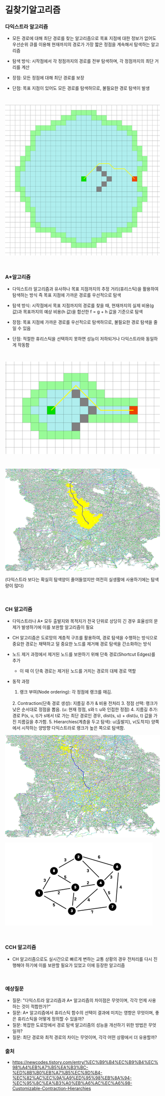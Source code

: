 # 길찾기알고리즘

### 다익스트라 알고리즘

- 모든 경로에 대해 최단 경로를 찾는 알고리즘으로 목표 지점에 대한 정보가 없어도 우선순위 큐를 이용해 현재까지의 경로가 가장 짧은 정점을 계속해서 탐색하는 알고리즘

- 탐색 방식: 시작점에서 각 정점까지의 경로를 전부 탐색하며, 각 정점까지의 최단 거리를 계산
- 장점: 모든 정점에 대해 최단 경로를 보장
- 단점: 목표 지점이 있어도 모든 경로를 탐색하므로, 불필요한 경로 탐색이 발생

<br/>

![1](../img/길찾기알고리즘/다익스트라.png)

<br/>

### A*알고리즘

- 다익스트라 알고리즘과 유사하나 목표 지점까지의 추정 거리(휴리스틱)을 활용하여 탐색하는 방식 즉 목표 지점에 가까운 경로를 우선적으로 탐색

- 탐색 방식: 시작점에서 목표 지점까지의 경로를 찾을 때, 현재까지의 실제 비용(g 값)과 목표까지의 예상 비용(h 값)을 합산한 f = g + h 값을 기준으로 탐색
- 장점: 목표 지점에 가까운 경로를 우선적으로 탐색하므로, 불필요한 경로 탐색을 줄일 수 있음
- 단점: 적절한 휴리스틱을 선택하지 못하면 성능이 저하되거나 다익스트라와 동일하게 작동함

<br/>

![1](../img/길찾기알고리즘/a스타.png)

<br/>

![1](../img/길찾기알고리즘/a스타_실적용.png)

(다익스트라 보다는 확실히 탐색양이 줄어들었지만 여전히 실생활에 사용하기에는 탐색량이 많다)

<br/>

### CH 알고리즘

- 다익스트라나 A* 모두 출발지와 목적지가 전국 단위로 상당히 긴 경우 효율성의 문제가 발생하기에 이를 보완할 알고리즘이 필요

- CH 알고리즘은 도로망의 계층적 구조를 활용하여, 경로 탐색을 수행하는 방식으로 중요한 경로는 채택하고 덜 중요한 노드를 제거해 경로 탐색을 간소화하는 방식
- 노드 제거 과정에서 제거된 노드를 보완하기 위해 단축 경로(Shortcut Edges)를 추가
    - 이 때 이 단축 경로는 제거된 노드를 거치는 경로의 대체 경로 역할

- 동작 과정

    1. 랭크 부여(Node ordering): 각 정점에 랭크를 매김.
    <br/>
    2. Contraction(단축 경로 생성): 지름길 추가 & 비용 전처리
    3. 정점 선택: 랭크가 낮은 순서대로 정점을 뽑음. (u: 현재 정점, s와 t: u와 인접한 정점)
    4. 지름길 추가: 경로 P(s, u, t)가 s에서 t로 가는 최단 경로인 경우, dist(s, u) + dist(u, t) 값을 가진 지름길을 추가함.
    5. Hierarchies(계층을 두고 탐색): 
    u(출발지), v(도착지) 양쪽에서 시작하는 양방향 다익스트라로 랭크가 높은 쪽으로 탐색함.


![1](../img/길찾기알고리즘/ch알고리즘.png)

![1](../img/길찾기알고리즘/ch알고리즘.gif)

<br/>

### CCH 알고리즘

- CH 알고리즘으로도 실시간으로 빠르게 변하는 교통 상황의 경우 전처리를 다시 진행해야 하기에 이를 보완할 필요가 있었고 이에 등장한 알고리즘


<br/>

### 예상질문

- 질문: "다익스트라 알고리즘과 A* 알고리즘의 차이점은 무엇이며, 각각 언제 사용하는 것이 적합한가?"
- 질문: A* 알고리즘에서 휴리스틱 함수의 선택이 결과에 미치는 영향은 무엇이며, 좋은 휴리스틱을 어떻게 정의할 수 있을까?
- 질문: 복잡한 도로망에서 경로 탐색 알고리즘의 성능을 개선하기 위한 방법은 무엇일까?
- 질문: 최단 경로와 최적 경로의 차이는 무엇이며, 각각 어떤 상황에서 더 유용할까?

### 출처

- https://newcodes.tistory.com/entry/%EC%B9%B4%EC%B9%B4%EC%98%A4%EB%A7%B5%EA%B3%BC-%ED%8B%B0%EB%A7%B5%EC%9D%B4-%EC%82%AC%EC%9A%A9%ED%95%98%EB%8A%94-%EC%95%8C%EA%B3%A0%EB%A6%AC%EC%A6%98-Customizable-Contraction-Hierarchies

